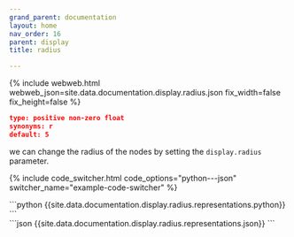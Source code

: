 ```yaml
---
grand_parent: documentation
layout: home
nav_order: 16
parent: display
title: radius

---
```


{% include webweb.html webweb_json=site.data.documentation.display.radius.json fix_width=false fix_height=false %}

```json
type: positive non-zero float
synonyms: r
default: 5
````
we can change the radius of the nodes by setting the `display.radius` parameter.

{% include code_switcher.html code_options="python---json" switcher_name="example-code-switcher" %}
<div class='select-code-block example-code-switcher python-code-block select-code-block-visible'></div>
```python
{{site.data.documentation.display.radius.representations.python}}
```
<div class='select-code-block example-code-switcher json-code-block'></div>
```json
{{site.data.documentation.display.radius.representations.json}}
```